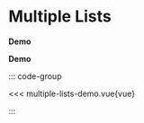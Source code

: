 # Multiple Lists

<script setup>
  import 'dndrxjs/dist/styles.css'
  import { defineClientComponent } from 'vitepress'

  const MultipleListsDemo = defineClientComponent(() => {
    return import('./multiple-lists-demo.vue')
  })
</script>

**Demo**

<MultipleListsDemo></MultipleListsDemo>

<style>
.multi-list .active {
  border-color: #ccc!important;
}
</style>

**Demo**

::: code-group

<<< multiple-lists-demo.vue{vue}

:::
